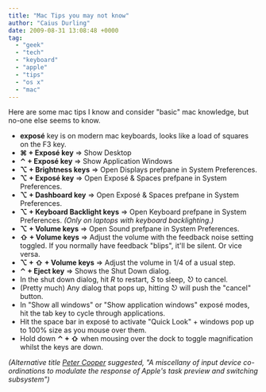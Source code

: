 ```yaml
---
title: "Mac Tips you may not know"
author: "Caius Durling"
date: 2009-08-31 13:08:48 +0000
tag:
  - "geek"
  - "tech"
  - "keyboard"
  - "apple"
  - "tips"
  - "os x"
  - "mac"
---
```


Here are some mac tips I know and consider "basic" mac knowledge, but no-one else seems to know.

* **exposé** key is on modern mac keyboards, looks like a load of squares on the F3 key.
* **&#x2318; + Exposé key** => Show Desktop
* **&#x2303; + Exposé key** => Show Application Windows
* **&#x2325; + Brightness keys** => Open Displays prefpane in System Preferences.
* **&#x2325; + Exposé key** => Open Exposé & Spaces prefpane in System Preferences.
* **&#x2325; + Dashboard key** => Open Exposé & Spaces prefpane in System Preferences.
* **&#x2325; + Keyboard Backlight keys** => Open Keyboard prefpane in System Preferences. *(Only on laptops with keyboard backlighting.)*
* **&#x2325; + Volume keys** => Open Sound prefpane in System Preferences.
* **&#x21E7; + Volume keys** => Adjust the volume with the feedback noise setting toggled. If you normally have feedback "blips", it'll be silent. Or vice versa.
* **&#x2325; + &#x21E7; + Volume keys** => Adjust the volume in 1/4 of a usual step.
* **&#x2303; + Eject key** => Shows the Shut Down dialog.
* In the shut down dialog, hit *R* to restart, *S* to sleep, *&#x238B;* to cancel.
* (Pretty much) Any dialog that pops up, hitting *&#x238B;* will push the "cancel" button.
* In "Show all windows" or "Show application windows" exposé modes, hit the tab key to cycle through applications.
* Hit the space bar in exposé to activate "Quick Look" + windows pop up to 100% size as you mouse over them.
* Hold down **&#x2303; + &#x21E7;** when mousing over the dock to toggle magnification whilst the keys are down.

*(Alternative title [Peter Cooper][peterc] suggested, "A miscellany of input device co-ordinations to modulate the response of Apple's task preview and switching subsystem")*

[peterc]: http://www.petercooper.co.uk/
